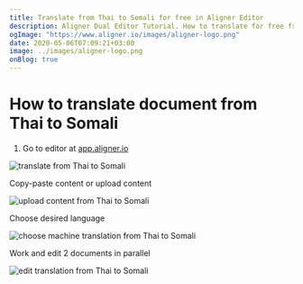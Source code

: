 ```yaml
---
title: Translate from Thai to Somali for free in Aligner Editor
description: Aligner Dual Editor Tutorial. How to translate for free from Thai to Somali. Aligner is multilingual document management platform. 
ogImage: "https://www.aligner.io/images/aligner-logo.png"
date: 2020-05-06T07:09:21+03:00
image: ../images/aligner-logo.png
onBlog: true
---
```


# How to translate document from Thai to Somali

1. Go to editor at [app.aligner.io](https://app.aligner.io "Aligner App web page")

![translate from Thai to Somali](../aligner-blank-editor.png "translate from Thai to Somali")

Copy-paste content or upload content

![upload content from Thai to Somali](../aligner-uploaded-document.png "upload content from Thai to Somali")

Choose desired language

![choose machine translation from Thai to Somali](../aligner-language-dropdown.png "choose machine translation from Thai to Somali")

Work and edit 2 documents in parallel

![edit translation from Thai to Somali](../aligner-double-sitded-editor.png "edit translation from Thai to Somali")

